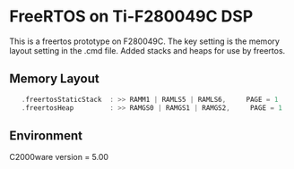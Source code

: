 # FreeRTOS on Ti-F280049C DSP

This is a freertos prototype on F280049C. The key setting is the memory layout setting in the .cmd file. Added stacks and heaps for use by freertos.

## Memory Layout

```c
   .freertosStaticStack  : >> RAMM1 | RAMLS5 | RAMLS6,     PAGE = 1
   .freertosHeap         : >> RAMGS0 | RAMGS1 | RAMGS2,     PAGE = 1
```

## Environment

C2000ware version = 5.00